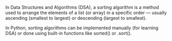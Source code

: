 In Data Structures and Algorithms (DSA), a sorting algorithm is a method used to arrange the elements of a list (or array) in a specific order — usually ascending (smallest to largest) or descending (largest to smallest).

In Python, sorting algorithms can be implemented manually (for learning DSA) or done using built-in functions like sorted() or .sort().
